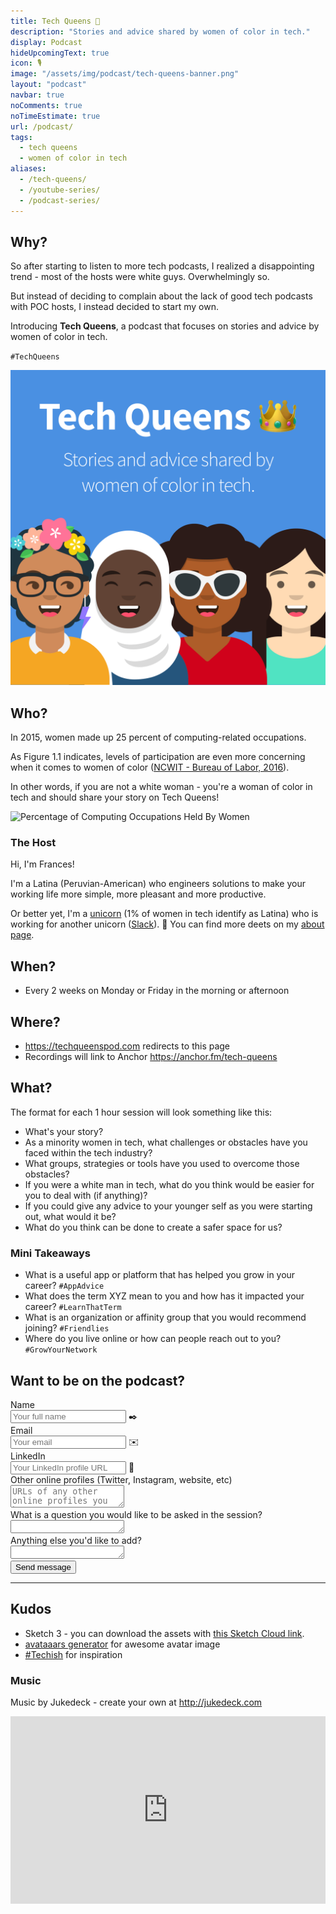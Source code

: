 ```yaml
---
title: Tech Queens 👑
description: "Stories and advice shared by women of color in tech."
display: Podcast
hideUpcomingText: true
icon: 🎙️
image: "/assets/img/podcast/tech-queens-banner.png"
layout: "podcast"
navbar: true
noComments: true
noTimeEstimate: true
url: /podcast/
tags:
  - tech queens
  - women of color in tech
aliases:
  - /tech-queens/
  - /youtube-series/
  - /podcast-series/
---
```


## Why?

So after starting to listen to more tech podcasts, I realized a disappointing trend - most of the hosts were white guys. Overwhelmingly so.

But instead of deciding to complain about the lack of good tech podcasts with POC hosts, I instead decided to start my own.

Introducing **Tech Queens**, a podcast that focuses on stories and advice by women of color in tech.

`#TechQueens`

![TechQueens](/assets/img/podcast/tech-queens-square.png)

## Who?

In 2015, women made up 25 percent of computing-related occupations.

As Figure 1.1 indicates, levels of participation are even more concerning when it comes to women of color ([NCWIT - Bureau of Labor, 2016](https://www.ncwit.org/sites/default/files/resources/womenintech_facts_fullreport_05132016.pdf)).

In other words, if you are not a white woman - you're a woman of color in tech and should share your story on Tech Queens!

![Percentage of Computing Occupations Held By Women](https://i.imgur.com/JAKHDxB.jpg)

### The Host

Hi, I'm Frances!

I'm a Latina (Peruvian-American) who engineers solutions to make your working life more simple, more pleasant and more productive.

Or better yet, I'm a [unicorn](<https://www.wikiwand.com/en/Unicorn_(finance)>) (1% of women in tech identify as Latina) who is working for another unicorn ([Slack](https://slack.com)). 🦄 You can find more deets on my [about page](/about).

## When?

- Every 2 weeks on Monday or Friday in the morning or afternoon

## Where?

- https://techqueenspod.com redirects to this page
- Recordings will link to Anchor https://anchor.fm/tech-queens

## What?

The format for each 1 hour session will look something like this:

- What's your story?
- As a minority women in tech, what challenges or obstacles have you faced within the tech industry?
- What groups, strategies or tools have you used to overcome those obstacles?
- If you were a white man in tech, what do you think would be easier for you to deal with (if anything)?
- If you could give any advice to your younger self as you were starting out, what would it be?
- What do you think can be done to create a safer space for us?

### Mini Takeaways

- What is a useful app or platform that has helped you grow in your career? `#AppAdvice`
- What does the term XYZ mean to you and how has it impacted your career? `#LearnThatTerm`
- What is an organization or affinity group that you would recommend joining? `#Friendlies`
- Where do you live online or how can people reach out to you? `#GrowYourNetwork`

## Want to be on the podcast?

<form name="podcast" method="POST" data-netlify="true">
  <input type="hidden" name="_subject" value="FVCproductions - TechQueens Podcast Request">
  <div class="field">
    <label class="label">Name</label>
    <div class="control has-icons-left">
      <input class="input" aria-label="Name" autocomplete="on" type="text" name="name" placeholder="Your full name">
      <span class="icon is-left">
        ✒️
      </span>
    </div>
  </div>
  <div class="field">
    <label class="label">Email</label>
    <div class="control has-icons-left">
      <input class="input" aria-label="Email" autocomplete="on" type="email" name="email" placeholder="Your email">
      <span class="icon is-left">
        ✉️
      </span>
    </div>
  </div>
  <div class="field">
    <label class="label">LinkedIn</label>
    <div class="control has-icons-left">
      <input class="input" aria-label="LinkedIn" autocomplete="on" type="url" name="linkedin" placeholder="Your LinkedIn profile URL">
      <span class="icon is-left">
        💼️
      </span>
    </div>
  </div>
  <div class="field">
    <label class="label">Other online profiles (Twitter, Instagram, website, etc)</label>
    <div class="control has-icons-left">
      <textarea class="textarea" aria-label="Other Online Profiles" rows="2" name="other-online-profiles" placeholder="URLs of any other online profiles you have"></textarea>
    </div>
  </div>
  <div class="field">
    <label class="label">What is a question you would like to be asked in the session?</label>
    <div class="control">
      <textarea class="textarea" aria-label="What is a question you would like to be asked in the session?" spellcheck="true" rows="1" name="session-question"></textarea>
    </div>
  </div>
  <div class="field">
    <label class="label">Anything else you'd like to add?</label>
    <div class="control">
      <textarea class="textarea" aria-label="Anything else you'd like to add?" spellcheck="true" rows="1" name="anything-else"></textarea>
    </div>
  </div>
  <div data-netlify-recaptcha="true"></div>
  <div class="field">
    <div class="control">
      <button type="submit" class="button is-link">Send message</button>
    </div>
  </div>
</form>

---

## Kudos

- Sketch 3 - you can download the assets with [this Sketch Cloud link](https://sketch.cloud/s/ZKrop).
- [avataaars generator](https://getavataaars.com/) for awesome avatar image
- [#Techish](https://www.producthunt.com/posts/techish) for inspiration

### Music

Music by Jukedeck - create your own at http://jukedeck.com

<iframe width="100%" height="300" scrolling="no" frameborder="no" allow="autoplay" src="https://w.soundcloud.com/player/?url=https%3A//api.soundcloud.com/playlists/652944681&color=%231c52a6&auto_play=false&hide_related=false&show_comments=true&show_user=true&show_reposts=false&show_teaser=true&visual=true"></iframe>
